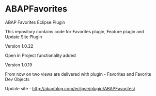 # ABAPFavorites
ABAP Favorites Eclipse Plugin

This repository contains code for Favorites plugin, Feature plugin and Update Site Plugin

Version 1.0.22

Open in Project functionality added

Version 1.0.19


From now on two views are delivered with plugin - Favorites and Favorite Dev Objects

Update site - http://abapblog.com/eclipse/plugin/ABAPFavorites/
